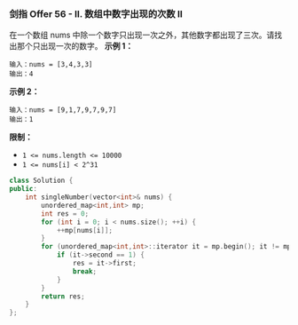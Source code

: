### 剑指 Offer 56 - II. 数组中数字出现的次数 II
在一个数组 nums 中除一个数字只出现一次之外，其他数字都出现了三次。请找出那个只出现一次的数字。
**示例 1：**
```
输入：nums = [3,4,3,3] 
输出：4
```
**示例 2：**
```
输入：nums = [9,1,7,9,7,9,7]
输出：1
```
**限制：**

* `1 <= nums.length <= 10000`
* `1 <= nums[i] < 2^31`

```cpp
class Solution {
public:
    int singleNumber(vector<int>& nums) {
        unordered_map<int,int> mp;
        int res = 0;
        for (int i = 0; i < nums.size(); ++i) {
            ++mp[nums[i]];
        }
        for (unordered_map<int,int>::iterator it = mp.begin(); it != mp.end(); ++it) {
            if (it->second == 1) {
                res = it->first;
                break;
            }
        }
        return res;
    }
};
```

